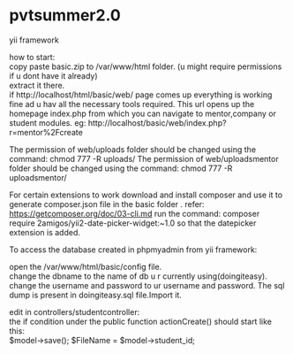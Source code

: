 # pvtsummer2.0
yii framework


how to start:   
copy paste basic.zip to /var/www/html folder. (u might require permissions if u dont have it already)  
extract it there.   
if http://localhost/html/basic/web/ page comes up everything is working fine ad u hav all the necessary tools required.
This url opens up the homepage index.php from which you can navigate to mentor,company or student modules.
eg: http://localhost/basic/web/index.php?r=mentor%2Fcreate

The permission of web/uploads folder should be changed using the command: chmod 777 -R uploads/
The permission of web/uploadsmentor folder should be changed using the command: chmod 777 -R uploadsmentor/

For certain extensions to work download and install composer and use it to generate composer.json file in the basic folder .
refer: https://getcomposer.org/doc/03-cli.md
run the command: composer require 2amigos/yii2-date-picker-widget:~1.0 
so that the datepicker extension is added.


To access the database created in phpmyadmin from yii framework:

open the /var/www/html/basic/config file.   
change the dbname to the name of db u r currently using(doingiteasy).   
change the username and password to ur username and password.
The sql dump is present in doingiteasy.sql file.Import it.

edit in controllers/studentcontroller:     
the if condition under the public function actionCreate() should start like this:      
  $model->save();
  $FileName = $model->student_id;
            

